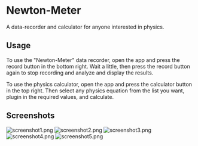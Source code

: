# Newton-Meter

A data-recorder and calculator for anyone interested in physics.

## Usage

To use the "Newton-Meter" data recorder, 
open the app and press the record button in the bottom right.
Wait a little, then press the record button again to stop recording
and analyze and display the results.

To use the physics calculator,
open the app and press the calculator button in the top right.
Then select any physics equation from the list you want,
plugin in the required values, and calculate.

## Screenshots

![screenshot1.png](newton_meter/images/flutter_01.png)
![screenshot2.png](newton_meter/images/flutter_02.png)
![screenshot3.png](newton_meter/images/flutter_03.png)
![screenshot4.png](newton_meter/images/flutter_04.png)
![screenshot5.png](newton_meter/images/flutter_05.png)
